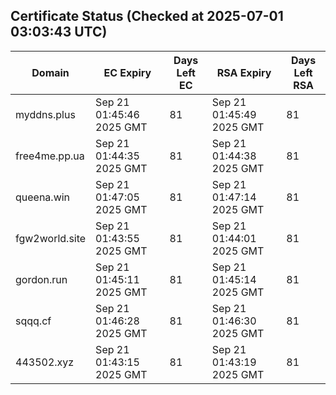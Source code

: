 ## Certificate Status (Checked at 2025-07-01 03:03:43 UTC)
| Domain | EC Expiry | Days Left EC | RSA Expiry | Days Left RSA |
|--------|-----------|-------------|------------|--------------|
| myddns.plus | Sep 21 01:45:46 2025 GMT | 81 | Sep 21 01:45:49 2025 GMT | 81 |
| free4me.pp.ua | Sep 21 01:44:35 2025 GMT | 81 | Sep 21 01:44:38 2025 GMT | 81 |
| queena.win | Sep 21 01:47:05 2025 GMT | 81 | Sep 21 01:47:14 2025 GMT | 81 |
| fgw2world.site | Sep 21 01:43:55 2025 GMT | 81 | Sep 21 01:44:01 2025 GMT | 81 |
| gordon.run | Sep 21 01:45:11 2025 GMT | 81 | Sep 21 01:45:14 2025 GMT | 81 |
| sqqq.cf | Sep 21 01:46:28 2025 GMT | 81 | Sep 21 01:46:30 2025 GMT | 81 |
| 443502.xyz | Sep 21 01:43:15 2025 GMT | 81 | Sep 21 01:43:19 2025 GMT | 81 |

